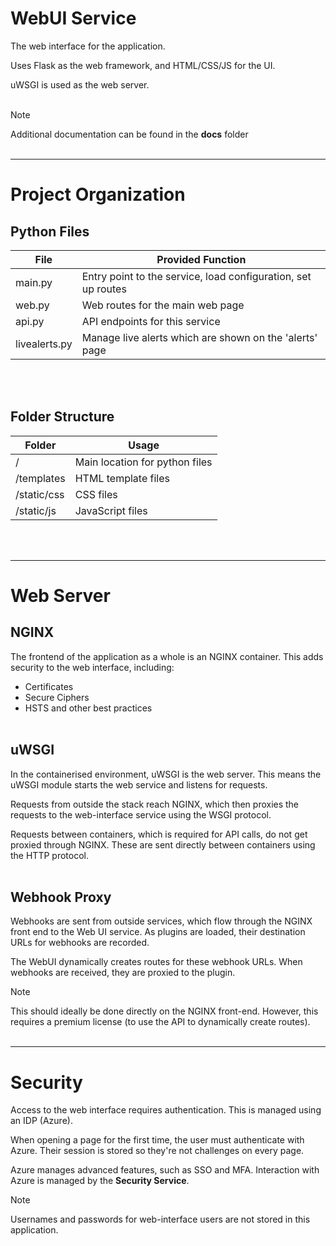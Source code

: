 # WebUI Service

The web interface for the application.

Uses Flask as the web framework, and HTML/CSS/JS for the UI.

uWSGI is used as the web server.
</br></br>

> [!NOTE]  
> Additional documentation can be found in the **docs** folder
</br></br>



----
# Project Organization
## Python Files

| File          | Provided Function                                             |
| ------------- | ------------------------------------------------------------- |
| main.py       | Entry point to the service, load configuration, set up routes |
| web.py        | Web routes for the main web page                              |
| api.py        | API endpoints for this service                                |
| livealerts.py | Manage live alerts which are shown on the 'alerts' page       |
</br></br>


## Folder Structure

| Folder      | Usage                          |
| ----------- | ------------------------------ |
| /           | Main location for python files |
| /templates  | HTML template files            |
| /static/css | CSS files                      |
| /static/js  | JavaScript files               |
</br></br>



----
# Web Server
## NGINX

The frontend of the application as a whole is an NGINX container. This adds security to the web interface, including:
* Certificates
* Secure Ciphers
* HSTS and other best practices
</br></br>


## uWSGI

In the containerised environment, uWSGI is the web server. This means the uWSGI module starts the web service and listens for requests.

Requests from outside the stack reach NGINX, which then proxies the requests to the web-interface service using the WSGI protocol.

Requests between containers, which is required for API calls, do not get proxied through NGINX. These are sent directly between containers using the HTTP protocol.
</br></br>


## Webhook Proxy

Webhooks are sent from outside services, which flow through the NGINX front end to the Web UI service. As plugins are loaded, their destination URLs for webhooks are recorded.

The WebUI dynamically creates routes for these webhook URLs. When webhooks are received, they are proxied to the plugin.

> [!NOTE]  
> This should ideally be done directly on the NGINX front-end. However, this requires a premium license (to use the API to dynamically create routes).
</br></br>



----
# Security

Access to the web interface requires authentication. This is managed using an IDP (Azure).

When opening a page for the first time, the user must authenticate with Azure. Their session is stored so they're not challenges on every page.

Azure manages advanced features, such as SSO and MFA. Interaction with Azure is managed by the **Security Service**.

> [!NOTE]  
> Usernames and passwords for web-interface users are not stored in this application.
</br></br>


